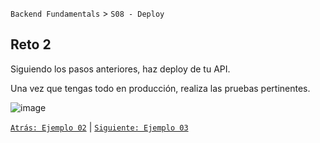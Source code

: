`Backend Fundamentals` > `S08 - Deploy` 
	
## Reto 2

Siguiendo los pasos anteriores, haz deploy de tu API.

Una vez que tengas todo en producción, realiza las pruebas pertinentes.

![image](https://github.com/beduExpert/A2-Backend-Fundamentals-2020/raw/master/Sesion-08/Ejemplo-02/img/Untitled%205.png)

[`Atrás: Ejemplo 02`](../Ejemplo-02) | [`Siguiente: Ejemplo 03`](../Ejemplo-03)
